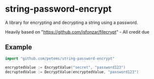 # string-password-encrypt

A library for encrypting and decrypting a string using a password. 

Heavily based on "https://github.com/isfonzar/filecrypt" - All credit due

## Example 

```go
import "github.com/petems/string-password-encrypt"

encryptedValue := EncryptValue("secret", "password123")
decruptedValue := DecryptValue(encryptedValue, "password123")
```